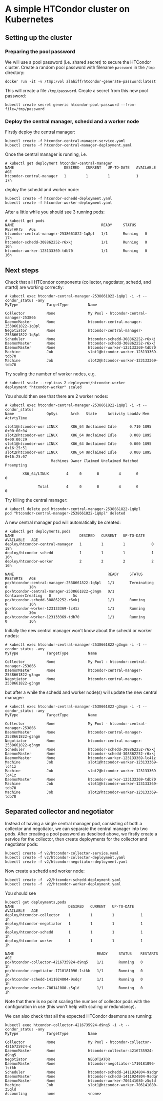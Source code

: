 # A simple HTCondor cluster on Kubernetes
## Setting up the cluster
### Preparing the pool password
We will use a pool password (i.e. shared secret) to secure the HTCondor cluster. Create a random pool password with filename `password` in the `/tmp` directory:
```
docker run -it -v /tmp:/vol alahiff/htcondor-generate-password:latest
```
This will create a file `/tmp/password`. Create a secret from this new pool password:
```
kubectl create secret generic htcondor-pool-password --from-file=/tmp/password
```
### Deploy the central manager, schedd and a worker node
Firstly deploy the central manager:
```
kubectl create -f htcondor-central-manager-service.yaml
kubectl create -f htcondor-central-manager-deployment.yaml
```
Once the central manager is running, i.e.
```
# kubectl get deployment htcondor-central-manager
NAME                       DESIRED   CURRENT   UP-TO-DATE   AVAILABLE   AGE
htcondor-central-manager   1         1         1            1           17h
```
deploy the schedd and worker node:
```
kubectl create -f htcondor-schedd-deployment.yaml
kubectl create -f htcondor-worker-deployment.yaml
```
After a little while you should see 3 running pods:
```
# kubectl get pods
NAME                                        READY     STATUS    RESTARTS   AGE
htcondor-central-manager-2538661822-1q8pl   1/1       Running   0          17h
htcondor-schedd-308862252-r6xkj             1/1       Running   0          16h
htcondor-worker-123133369-tdb70             1/1       Running   0          16h
```
## Next steps
Check that all HTCondor components (collector, negotiator, schedd, and startd) are working correctly:
```
# kubectl exec htcondor-central-manager-2538661822-1q8pl -i -t -- condor_status -any
MyType             TargetType         Name

Collector          None               My Pool - htcondor-central-manager-253866
DaemonMaster       None               htcondor-central-manager-2538661822-1q8pl
Negotiator         None               htcondor-central-manager-2538661822-1q8pl
Scheduler          None               htcondor-schedd-308862252-r6xkj
DaemonMaster       None               htcondor-schedd-308862252-r6xkj
DaemonMaster       None               htcondor-worker-123133369-tdb70
Machine            Job                slot1@htcondor-worker-123133369-tdb70
Machine            Job                slot2@htcondor-worker-123133369-tdb70
```
Try scaling the number of worker nodes, e.g.
```
# kubectl scale --replicas 2 deployment/htcondor-worker
deployment "htcondor-worker" scaled
```
You should then see that there are 2 worker nodes:
```
# kubectl exec htcondor-central-manager-2538661822-1q8pl -i -t -- condor_status
Name               OpSys      Arch   State     Activity LoadAv Mem   ActvtyTime

slot1@htcondor-wor LINUX      X86_64 Unclaimed Idle      0.710 1895  0+00:00:04
slot2@htcondor-wor LINUX      X86_64 Unclaimed Idle      0.000 1895  0+00:00:29
slot1@htcondor-wor LINUX      X86_64 Unclaimed Idle      0.000 1895  0+16:25:51
slot2@htcondor-wor LINUX      X86_64 Unclaimed Idle      0.000 1895  0+16:25:07
                     Machines Owner Claimed Unclaimed Matched Preempting

        X86_64/LINUX        4     0       0         4       0          0

               Total        4     0       0         4       0          0
```
Try killing the central manager:
```
# kubectl delete pod htcondor-central-manager-2538661822-1q8pl
pod "htcondor-central-manager-2538661822-1q8pl" deleted
```
A new central manager pod will automatically be created:
```
# kubectl get deployments,pods
NAME                              DESIRED   CURRENT   UP-TO-DATE   AVAILABLE   AGE
deploy/htcondor-central-manager   1         1         1            0           18h
deploy/htcondor-schedd            1         1         1            1           16h
deploy/htcondor-worker            2         2         2            2           16h

NAME                                           READY     STATUS              RESTARTS   AGE
po/htcondor-central-manager-2538661822-1q8pl   1/1       Terminating         0          18h
po/htcondor-central-manager-2538661822-g3ngm   0/1       ContainerCreating   0          5s
po/htcondor-schedd-308862252-r6xkj             1/1       Running             0          16h
po/htcondor-worker-123133369-lc41z             1/1       Running             0          30m
po/htcondor-worker-123133369-tdb70             1/1       Running             0          16h
```
Initially the new central manager won't know about the schedd or worker nodes:
```
# kubectl exec htcondor-central-manager-2538661822-g3ngm -i -t -- condor_status -any
MyType             TargetType         Name

Collector          None               My Pool - htcondor-central-manager-253866
DaemonMaster       None               htcondor-central-manager-2538661822-g3ngm
Negotiator         None               htcondor-central-manager-2538661822-g3ngm
```
but after a while the schedd and worker node(s) will update the new central manager:
```
# kubectl exec htcondor-central-manager-2538661822-g3ngm -i -t -- condor_status -any
MyType             TargetType         Name

Collector          None               My Pool - htcondor-central-manager-253866
DaemonMaster       None               htcondor-central-manager-2538661822-g3ngm
Negotiator         None               htcondor-central-manager-2538661822-g3ngm
Scheduler          None               htcondor-schedd-308862252-r6xkj
DaemonMaster       None               htcondor-schedd-308862252-r6xkj
DaemonMaster       None               htcondor-worker-123133369-lc41z
Machine            Job                slot1@htcondor-worker-123133369-lc41z
Machine            Job                slot2@htcondor-worker-123133369-lc41z
DaemonMaster       None               htcondor-worker-123133369-tdb70
Machine            Job                slot1@htcondor-worker-123133369-tdb70
Machine            Job                slot2@htcondor-worker-123133369-tdb70
```

## Separated collector and negotiator
Instead of having a single central manager pod, consisting of both a collector and negotiator, we can separate the central manager into two pods. After creating a pool password as descibed above, we firstly create a service for the collector, then create deployments for the collector and negotiator pods:
```
kubectl create -f v2/htcondor-collector-service.yaml
kubectl create -f v2/htcondor-collector-deployment.yaml
kubectl create -f v2/htcondor-negotiator-deployment.yaml
```
Now create a schedd and worker node:
```
kubectl create -f  v2/htcondor-schedd-deployment.yaml
kubectl create -f  v2/htcondor-worker-deployment.yaml
```
You should see
```
kubectl get deployments,pods
NAME                         DESIRED   CURRENT   UP-TO-DATE   AVAILABLE   AGE
deploy/htcondor-collector    1         1         1            1           1h
deploy/htcondor-negotiator   1         1         1            1           1h
deploy/htcondor-schedd       1         1         1            1           1h
deploy/htcondor-worker       1         1         1            1           1h

NAME                                      READY     STATUS    RESTARTS   AGE
po/htcondor-collector-4216735924-d9nq5    1/1       Running   0          1h
po/htcondor-negotiator-1710181096-1stkb   1/1       Running   0          1h
po/htcondor-schedd-1411924804-9sdqr       1/1       Running   0          1h
po/htcondor-worker-706141080-z5qld        1/1       Running   0          1h
```
Note that there is no point scaling the number of collector pods with the configuration in use (this won't help with scaling or redundancy).

We can also check that all the expected HTCondor daemons are running:
```
kubectl exec htcondor-collector-4216735924-d9nq5 -i -t -- condor_status -any
MyType             TargetType         Name

Collector          None               My Pool - htcondor-collector-4216735924-d
DaemonMaster       None               htcondor-collector-4216735924-d9nq5
Negotiator         None               NEGOTIATOR
DaemonMaster       None               htcondor-negotiator-1710181096-1stkb
Scheduler          None               htcondor-schedd-1411924804-9sdqr
DaemonMaster       None               htcondor-schedd-1411924804-9sdqr
DaemonMaster       None               htcondor-worker-706141080-z5qld
Machine            Job                slot1@htcondor-worker-706141080-z5qld
Accounting         none               <none>
```
